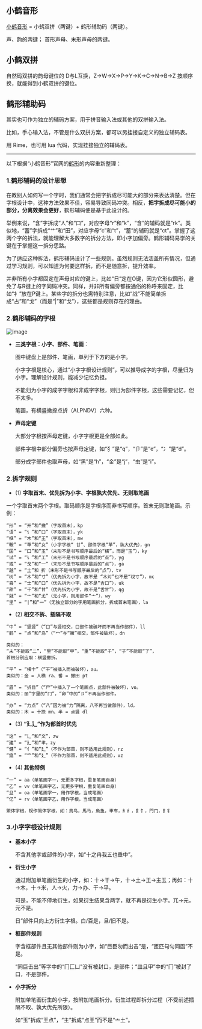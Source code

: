 ## 小鹤音形

[小鹤音形](https://flypy.cc/) = 小鹤双拼（两键）+ 鹤形辅助码（两键）。

声、韵的两键； 首形声母、末形声母的两键。

## 小鹤双拼

自然码双拼的韵母键位的 D与L互换，Z->W->X->P->Y->K->C->N->B->Z 按顺序换，就能得到小鹤双拼的键位。

## 鹤形辅助码

其实也可作为独立的辅码方案，用于拼音输入法或其他的双拼输入法。

比如，手心输入法，不管是什么双拼方案，都可以另挂接自定义的独立辅码表。

用 Rime，也可用 lua 代码，实现挂接独立的辅码表。

----

以下根据“小鹤音形”官网的[鹤形](https://flypy.cc/#/ux)的内容重新整理：

### 1.鹤形辅码的设计思想

在教别人如何写一个字时，我们通常会把字拆成尽可能大的部分来表达清楚。但在字根设计中，这种方法效果不佳，容易导致同码冲突。相反，**把字拆成尽可能小的部分，分离效果会更好**，鹤形辅码便是基于此设计的。

举例来说，“含”字拆成“人”和“口”，对应字母“r”和“k”，“含”的辅码就是“rk”。类似地，“蓄”字拆成“艹”和“田”，对应字母“c”和“t”，“蓄”的辅码就是“ct”。掌握了这两个字的拆法，就能理解大多数字的拆分方法，即小字加偏旁。鹤形辅码易学的关键在于掌握这一拆分思路。

为了适应这种拆法，鹤形辅码设计了一些规则。虽然规则无法涵盖所有情况，但通过学习规则，可以知道为何要这样拆，而不是随意拆，提升效率。

并非所有小字都固定在声母对应的键上，比如“日”定在O键，因为它形似圆形，避免了与R键上的字同码冲突。同样，并非所有偏旁都按通俗的称呼来固定，比如“衤”放在P键上。某些字的拆分也需特别注意，比如“战”不能简单拆成“占”和“戈”（而是“|”和“戈”），这些都是规则存在的理由。

### 2.鹤形辅码的字根

![image](https://github.com/user-attachments/assets/b2c9c217-68bc-4f06-8dc1-8ece75306216)

- **三类字根：小字、部件、笔画**：
  
  图中键盘上是部件、笔画，单列于下方的是小字。
  
  小字字根是核心，通过“小字字根设计规则”，可以推导成字的字根，尽量归为小字。理解设计规则，能减少记忆负担。

  不能归为小字的成字字根和非成字字根，则归为部件字根，这些需要记忆，但不太多。

  笔画，有横竖撇捺点折（ALPNDV）六种。

- **声母定键**
  
  大部分字根按声母定键，小字字根更是全部如此。

  部件字根中部分偏旁也按声母定键，如“犭”是“q”，“卩”是“e”，“冫”是“d”。

  部分成字部件也取声母，如“黑”是“h”，“金”是“j”，“虫”是“i”。

### 2.拆字规则

- (1) **字取首末、优先拆为小字、字根孰大优先、无则取笔画**

一个字取首末两个字根。取码顺序是字根序而非书写顺序。首末无则取笔画。示例：
```
“形” = “开”和“撇”（字取首末），kp
“语” = “讠”和“口”（字取首末），yk
“框” = “木”和“王”（字取首末），mw
“鞍” = “革”和“女”（小字字根“ 廿”、部件字根“革”，孰大优先），gn
“国” = “囗”和“玉”（末形不是书写顺序最后的“横”，而是“玉”），ky
“试” = “讠”和“工”（末形不是书写顺序最后的“点”），yg
“或” = “戈”和“一”（末形不是书写顺序最后的“点”），ga
“越” = “土”和 折（末形不是书写顺序最后的“点”），tv
“树” = “木”和“寸”（优先拆为小字，故不是 “木对”也不是“权寸”），mc
“喜” = “士”和“口”（优先拆为小字，故不是“吉口”），uk
“甜” = “千”和“甘”（优先拆为小字，故不是“舌甘”），qg
“就” = “亠”和“尤”（无小字，则用部件“亠”），wy
“里” = “|”和“一”（无独立部分的字用笔画拆分，拆成首末笔画），la
```
- (2) **相交不拆、插隔不取**
```
“中” = “竖竖”（“口”与竖相交，口部件被破坏而不再当作部件），ll
“鹤” = “点”和“鸟”（“冖”与“撇”相交，部件被破坏），dn

类似的：
“未”不能取“二”，“里”不能取“甲”，“重”不能取“千”，“子”不能取“了”，
首根分别应取：横竖撇折。

“平” = “横十”（“干”被插入而被破坏），au。
类似的：金 = 人横 ra、番 = 撇田 pt

“眉” = “折目”（“尸”中插入了一个笔画点，此部件被破坏），vo。
类似的：丽”字里的“冂”，“卵”中的“卩”不再当作部件。

“办” = “力点”（“八”因为被“力”隔离，八不再当做部件），ld。
类似的：木 = 十捺 mn、半 = 点竖 dl
```

- (3) **“廴辶”作为部首时优先**

```
“这” = “辶”和“文”，zw
“建” = “廴”和“聿，zy
“健” = “亻”和“廴”（不作为部首，则不适用此规则），rz
“筵” = “⺮”和“廴”（不作为部首，则不适用此规则），vz
```

- (4) **其他特例**

```
“一” = aa（单笔画字一，无更多字根，重复笔画自身）
“乙” = vv（单笔画字乙，无更多字根，重复笔画自身）
“旦” = oa（单笔画字一，用作字根，当成笔画）
“亿” = rv（单笔画字乙，用作字根，当成笔画）

繁体字根，视作简体字根，如：鳥鸟，馬马，魚鱼，車车，糹纟，飠饣，門门，釒钅
```

### 3.小字字根设计规则

- **基本小字**

  不含其他字或部件的小字，如“十之冉我五也垂中”。

- **衍生小字**

  通过附加单笔画衍生的小字，如：十→干→午，十→土→王→主玉；再如：十→木，十→米，人→火，力→办、干→平。

  可是，不能不停地衍生，如果衍生结果含两字，就不再是衍生小字。兀→元，元不是。

  日”部件只向上方衍生字根。白/百是，旦/旧不是。

- **框部件规则**

  字含框部件且无其他部件则为小字，如“巨臣勿而出击”是，“匝匹句匀同函”不是。

  “同巨击出”等字中的“冂匚凵”没有被封口，是部件；“皿且甲”中的“冂”被封了口，不是部件。

- **小字拆分**

  附加单笔画衍生的小字，按附加笔画拆分。衍生过程即拆分过程（不受前述插隔不取、孰大优先所限）。

  如“玉”拆成“王点”，“主”拆成“点王”而不是“亠土”。
